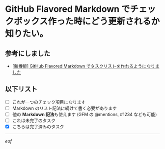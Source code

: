 # GitHub Flavored Markdown でチェックボックス作った時にどう更新されるか知りたい。


## 参考にしました
- [[新機能] GitHub Flavored Markdown でタスクリストを作れるようになりました](http://github.kyanny.me/1375-task-lists-in-gfm-issues-pulls-comments)

## 以下リスト
- [ ] これが一つのチェック項目になります
- [ ] Markdown のリスト記法に続けて書く必要があります
- [ ] 他の **Markdown 記法**も使えます (GFM の @mentions, #1234 なども可能)
- [ ] これは未完了のタスク
- [x] こちらは完了済みのタスク

----

_eof_
